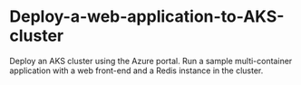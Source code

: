 # Deploy-a-web-application-to-AKS-cluster
Deploy an AKS cluster using the Azure portal. Run a sample multi-container application with a web front-end and a Redis instance in the cluster.
